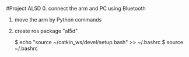 #Project AL5D
0. connect the arm and PC using Bluetooth
1. move the arm by Python commands
2. create ros package "al5d"

   $ echo "source ~/catkin_ws/devel/setup.bash" >> ~/.bashrc
   $ source ~/.bashrc
